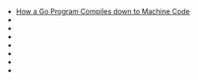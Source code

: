 * [How a Go Program Compiles down to Machine Code](https://getstream.io/blog/how-a-go-program-compiles-down-to-machine-code/)
* []()
* []()
* []()
* []()
* []()
* []()
* []()